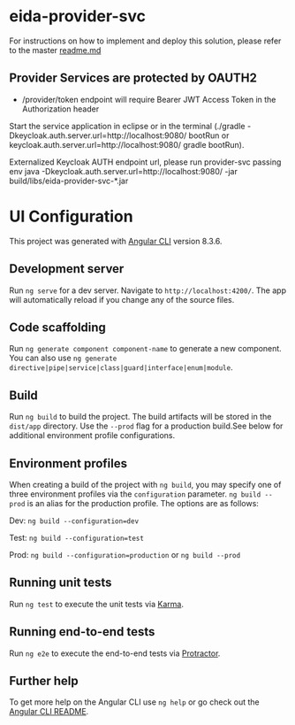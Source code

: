 # eida-provider-svc
For instructions on how to implement and deploy this solution, please refer to the master [readme.md](https://github.com/maximusfederal/eida-keycloak-idp)

## Provider Services are protected by OAUTH2

* /provider/token endpoint will require Bearer JWT Access Token in the Authorization header

Start the service application in eclipse or in the terminal (./gradle -Dkeycloak.auth.server.url=http://localhost:9080/ bootRun or keycloak.auth.server.url=http://localhost:9080/ gradle bootRun).

Externalized Keycloak AUTH endpoint url, please run provider-svc passing env java -Dkeycloak.auth.server.url=http://localhost:9080/ -jar build/libs/eida-provider-svc-*.jar

# UI Configuration

This project was generated with [Angular CLI](https://github.com/angular/angular-cli) version 8.3.6.

## Development server

Run `ng serve` for a dev server. Navigate to `http://localhost:4200/`. The app will automatically reload if you change any of the source files.

## Code scaffolding

Run `ng generate component component-name` to generate a new component. You can also use `ng generate directive|pipe|service|class|guard|interface|enum|module`.

## Build

Run `ng build` to build the project. The build artifacts will be stored in the `dist/app` directory. Use the `--prod` flag for a production build.See below for additional environment profile configurations.

## Environment profiles

When creating a build of the project with `ng build`, you may specify one of three environment profiles via the `configuration` parameter. `ng build --prod` is an alias for the production profile. The options are as follows:

Dev: `ng build --configuration=dev`

Test: `ng build --configuration=test`

Prod: `ng build --configuration=production` or `ng build --prod`

## Running unit tests

Run `ng test` to execute the unit tests via [Karma](https://karma-runner.github.io).

## Running end-to-end tests

Run `ng e2e` to execute the end-to-end tests via [Protractor](http://www.protractortest.org/).

## Further help

To get more help on the Angular CLI use `ng help` or go check out the [Angular CLI README](https://github.com/angular/angular-cli/blob/master/README.md).
